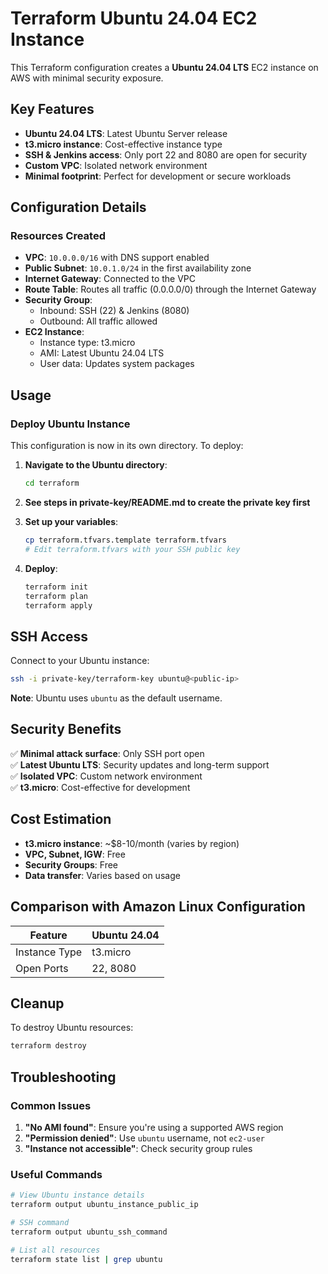 # Terraform Ubuntu 24.04 EC2 Instance

This Terraform configuration creates a **Ubuntu 24.04 LTS** EC2 instance on AWS with minimal security exposure.

## Key Features

- **Ubuntu 24.04 LTS**: Latest Ubuntu Server release
- **t3.micro instance**: Cost-effective instance type
- **SSH & Jenkins access**: Only port 22 and 8080 are open for security
- **Custom VPC**: Isolated network environment
- **Minimal footprint**: Perfect for development or secure workloads

## Configuration Details

### Resources Created

- **VPC**: `10.0.0.0/16` with DNS support enabled
- **Public Subnet**: `10.0.1.0/24` in the first availability zone
- **Internet Gateway**: Connected to the VPC
- **Route Table**: Routes all traffic (0.0.0.0/0) through the Internet Gateway
- **Security Group**: 
  - Inbound: SSH (22) & Jenkins (8080)
  - Outbound: All traffic allowed
- **EC2 Instance**: 
  - Instance type: t3.micro
  - AMI: Latest Ubuntu 24.04 LTS
  - User data: Updates system packages

## Usage

### Deploy Ubuntu Instance

This configuration is now in its own directory. To deploy:

1. **Navigate to the Ubuntu directory**:
   ```bash
   cd terraform
   ```
2. **See steps in private-key/README.md to create the private key first**

3. **Set up your variables**:
   ```bash
   cp terraform.tfvars.template terraform.tfvars
   # Edit terraform.tfvars with your SSH public key
   ```

4. **Deploy**:
   ```bash
   terraform init
   terraform plan
   terraform apply
   ```

## SSH Access

Connect to your Ubuntu instance:
```bash
ssh -i private-key/terraform-key ubuntu@<public-ip>
```

**Note**: Ubuntu uses `ubuntu` as the default username.

## Security Benefits

✅ **Minimal attack surface**: Only SSH port open  
✅ **Latest Ubuntu LTS**: Security updates and long-term support  
✅ **Isolated VPC**: Custom network environment  
✅ **t3.micro**: Cost-effective for development  

## Cost Estimation

- **t3.micro instance**: ~$8-10/month (varies by region)
- **VPC, Subnet, IGW**: Free
- **Security Groups**: Free
- **Data transfer**: Varies based on usage

## Comparison with Amazon Linux Configuration

| Feature |  Ubuntu 24.04 |
|---------|--------------|
| Instance Type | t3.micro |
| Open Ports |  22, 8080 |

## Cleanup

To destroy Ubuntu resources:
```bash
terraform destroy
```

## Troubleshooting

### Common Issues

1. **"No AMI found"**: Ensure you're using a supported AWS region
2. **"Permission denied"**: Use `ubuntu` username, not `ec2-user`
3. **"Instance not accessible"**: Check security group rules

### Useful Commands

```bash
# View Ubuntu instance details
terraform output ubuntu_instance_public_ip

# SSH command
terraform output ubuntu_ssh_command

# List all resources
terraform state list | grep ubuntu
```
